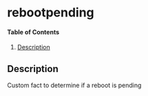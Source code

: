 # rebootpending

#### Table of Contents

1. [Description](#description)

## Description

Custom fact to determine if a reboot is pending
